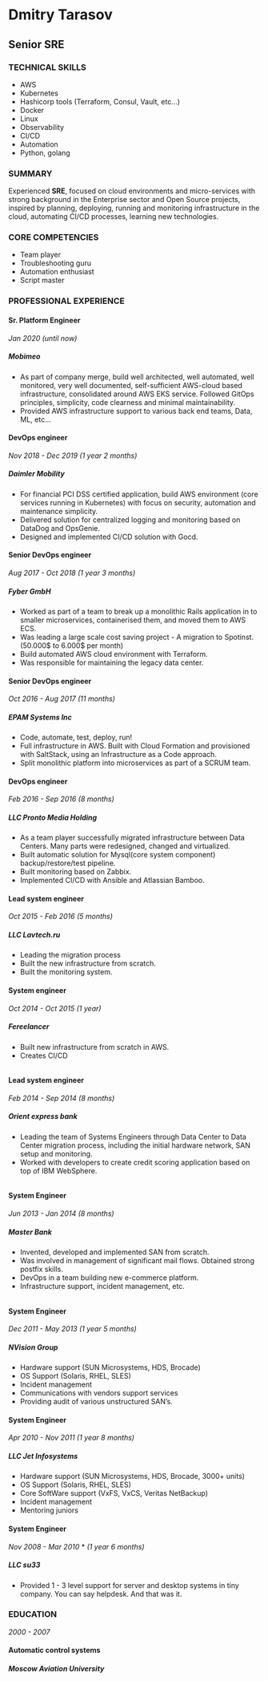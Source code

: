 # Dmitry Tarasov

## Senior SRE



### TECHNICAL SKILLS

- AWS
- Kubernetes
- Hashicorp tools (Terraform, Consul, Vault, etc...)
- Docker
- Linux
- Observability
- CI/CD
- Automation
- Python, golang



### SUMMARY

Experienced **SRE**, focused on cloud environments and micro-services with strong background in the Enterprise sector and Open Source projects, inspired by planning, deploying, running and monitoring infrastructure in the cloud, automating CI/CD processes, learning new technologies.



### CORE COMPETENCIES

- Team player
- Troubleshooting guru
- Automation enthusiast
- Script master 



### PROFESSIONAL EXPERIENCE

#### Sr. Platform Engineer

*Jan 2020* *(until now)*

##### Mobimeo

- As part of company merge, build well architected, well automated, well monitored, very well documented, self-sufficient AWS-cloud based infrastructure, consolidated around
AWS EKS service. Followed GitOps principles, simplicity, code clearness and minimal maintainability.
- Provided AWS infrastructure support to various back end teams, Data, ML, etc...

#### DevOps engineer

*Nov 2018 - Dec 2019* *(1 year 2 months)*

##### Daimler Mobility

- For financial PCI DSS certified application, build AWS environment (core services running in Kubernetes) with focus on security, automation and maintenance simplicity.
- Delivered solution for centralized logging and monitoring based on DataDog and OpsGenie.
- Designed and implemented CI/CD solution with Gocd.

#### Senior DevOps engineer 

*Aug 2017 - Oct 2018* *(1 year 3 months)*

##### Fyber GmbH

- Worked as part of a team to break up a monolithic Rails application in to smaller microservices, containerised them, and moved them to AWS ECS.
- Was leading a large scale cost saving project - A migration to Spotinst.
  (50.000$ to 6.000$ per month) 
- Build automated AWS cloud environment with Terraform.
- Was responsible for maintaining the legacy data center.


#### Senior DevOps engineer

*Oct 2016 - Aug 2017* *(11 months)*

##### EPAM Systems Inc

- Code, automate, test, deploy, run!
- Full infrastructure in AWS. Built with Cloud Formation and provisioned with SaltStack, using an Infrastructure as a Code approach.
- Split monolithic platform into microservices as part of a SCRUM team.


#### DevOps engineer

*Feb 2016 - Sep 2016* *(8 months)*

##### LLC Pronto Media Holding

- As a team player successfully migrated infrastructure between Data Centers. Many parts were redesigned, changed and virtualized. 
- Built automatic solution for Mysql(core system component) backup/restore/test pipeline.
- Built monitoring based on Zabbix.
- Implemented CI/CD with Ansible and Atlassian Bamboo.


#### Lead system engineer

*Oct 2015 - Feb 2016* *(5 months)*

##### LLC Lavtech.ru

- Leading the migration process
- Built the new infrastructure from scratch.
- Built the monitoring system.



#### System engineer

*Oct 2014 - Oct 2015* *(1 year)*

##### Fereelancer

- Built new infrastructure from scratch in AWS.
- Creates CI/CD

###### 

#### Lead system engineer

*Feb 2014 - Sep 2014* *(8 months)*

##### Orient express bank

- Leading the team of Systems Engineers through Data Center to Data Center migration process, including the initial hardware network, SAN setup and monitoring.
- Worked with developers to create credit scoring application based on top of IBM WebSphere. 

###### 

#### System Engineer

*Jun 2013 - Jan 2014* *(8 months)*

##### Master Bank

- Invented, developed and implemented SAN from scratch.
- Was involved in management of significant mail flows. Obtained strong postfix skills.
- DevOps in a team building new e-commerce platform.
- Infrastructure support, incident management, etc.

###### 

#### System Engineer

*Dec 2011 - May 2013* *(1 year 5 months)*

##### NVision Group

- Hardware support (SUN Microsystems, HDS, Brocade)
- OS Support (Solaris, RHEL, SLES)
- Incident management
- Communications with vendors support services
- Providing audit of various unstructured SAN’s.



#### System Engineer

*Apr 2010 - Nov 2011* *(1 year 8 months)*

##### LLC Jet Infosystems

- Hardware support (SUN Microsystems, HDS, Brocade, 3000+ units)
- OS Support (Solaris, RHEL, SLES)
- Core SoftWare support (VxFS, VxCS, Veritas NetBackup)
- Incident management
- Mentoring juniors



#### System Engineer

*Nov 2008 - Mar 2010* * *(1 year 6 months)*

##### LLC su33

- Provided 1 - 3 level support for server and desktop systems in tiny company.
  You can say helpdesk. And that was it.


### EDUCATION

*2000 - 2007*

#### Automatic control systems

##### Moscow Aviation University
